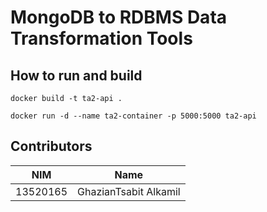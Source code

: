 # MongoDB to RDBMS Data Transformation Tools

## **How to run and build**

```
docker build -t ta2-api .
```

```
docker run -d --name ta2-container -p 5000:5000 ta2-api
```

## Contributors

| NIM      | Name                  |
| -------- | --------------------- |
| 13520165 | GhazianTsabit Alkamil |

